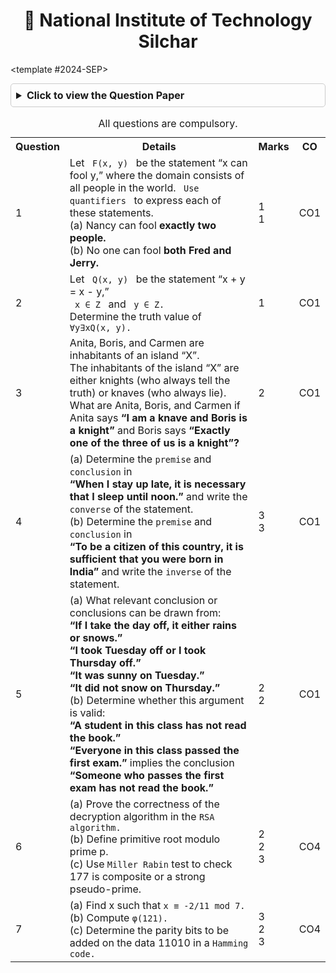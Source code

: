 <div align="center">
  <h1>🏫 National Institute of Technology Silchar</h1>
</div>

<CodeTabs :languages="[
  { name: '2024-SEP', slot: '2024-SEP' },
]">

<template #2024-SEP>

<details style="margin-bottom: 5px; margin-top : 10px; border: 1px solid #ccc; border-radius: 5px; padding: 8px;">
  <summary style="font-weight: bold; cursor: pointer; font-size: 1rem;">Click to view the Question Paper</summary>
  <div align="center" style="margin-top: 10px;">
    <img src="https://res.cloudinary.com/dzgoq3ikq/image/upload/v1760634378/Screenshot_16-Oct_22-35-13_22851_muodu7.png" 
         alt="Question Paper" 
         style="max-width: 90%; height: auto; border-radius: 8px; box-shadow: 0 2px 8px rgba(0,0,0,0.2);" />
  </div>
</details>

<table>
  <caption>All questions are compulsory.</caption>
  <tr>
    <th>Question</th>
    <th>Details</th>
    <th>Marks</th>
    <th>CO</th>
  </tr>
  <tr>
    <td>1</td>
    <td>Let <code> F(x, y) </code> be the statement “x can fool y,” where the domain consists of all people in the world. <code> Use quantifiers </code> to express each of these statements.
      <br>(a) Nancy can fool <strong> exactly two people. </strong>
      <br>(b) No one can fool <strong> both Fred and Jerry. </strong> </td>
    <td>1<br>1</td>
    <td>CO1</td>
  </tr>
  <tr>
    <td>2</td>
    <td>Let <code> Q(x, y) </code> be the statement “x + y = x - y,” <br> <code> x ∈ Z </code> and <code> y ∈ Z.</code> <br> Determine the truth value of <code> ∀y∃xQ(x, y). </code> </td>
    <td>1</td>
    <td>CO1</td>
  </tr>
  <tr>
    <td>3</td>
    <td>Anita, Boris, and Carmen are inhabitants of an island “X”. <br> The inhabitants of the island “X” are either knights (who always tell the truth) or knaves (who always lie). <br> What are Anita, Boris, and Carmen if Anita says <strong> “I am a knave and Boris is a knight” </strong> and Boris says <strong> “Exactly one of the three of us is a knight”? </strong> </td>
    <td>2</td>
    <td>CO1</td>
  </tr>
  <tr>
    <td>4</td>
    <td>(a) Determine the <code>premise</code> and <code>conclusion</code> in <br> <strong>“When I stay up late, it is necessary that I sleep until noon.”</strong> and write the <code>converse</code> of the statement.
      <br>(b) Determine the <code>premise</code> and <code>conclusion</code> in <br> <strong>“To be a citizen of this country, it is sufficient that you were born in India”</strong> and write the <code>inverse</code> of the statement.</td>
    <td>3<br>3</td>
    <td>CO1</td>
  </tr>
  <tr>
    <td>5</td>
    <td>(a) What relevant conclusion or conclusions can be drawn from: <br> <strong>“If I take the day off, it either rains or snows.” <br> </strong> <strong>“I took Tuesday off or I took Thursday off.” <br> “It was sunny on Tuesday.”<br> </strong> <strong>“It did not snow on Thursday.”</strong>
      <br>(b) Determine whether this argument is valid: <br> <strong> “A student in this class has not read the book.”</strong> <br> <strong> “Everyone in this class passed the first exam.”</strong> implies the conclusion <strong> “Someone who passes the first exam has not read the book.”</strong></td>
    <td>2<br>2</td>
    <td>CO1</td>
  </tr>
  <tr>
    <td>6</td>
    <td>(a) Prove the correctness of the decryption algorithm in the <code>RSA algorithm.</code>
      <br>(b) Define primitive root modulo prime p.
      <br>(c) Use <code>Miller Rabin</code> test to check 177 is composite or a strong pseudo-prime.</td>
    <td>2<br>2<br>3</td>
    <td>CO4</td>
  </tr>
  <tr>
    <td>7</td>
    <td>(a) Find x such that <code>x ≡ -2/11 mod 7.</code>
      <br>(b) Compute <code>φ(121).</code>
      <br>(c) Determine the parity bits to be added on the data 11010 in a <code>Hamming code.</code></td>
    <td>3<br>2<br>3</td>
    <td>CO4</td>
  </tr>
</table>

</template>

</CodeTabs>
